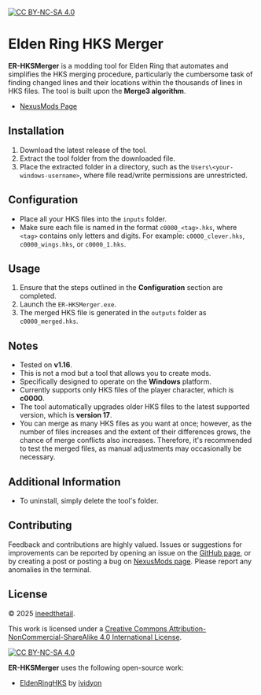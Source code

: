 [![CC BY-NC-SA 4.0][cc-by-nc-sa-shield]][cc-by-nc-sa]

# Elden Ring HKS Merger

**ER-HKSMerger** is a modding tool for Elden Ring that automates and simplifies the HKS merging procedure, particularly the cumbersome task of finding changed lines and their locations within the thousands of lines in HKS files. The tool is built upon the **Merge3 algorithm**.

- [NexusMods Page](https://www.nexusmods.com/eldenring/mods/7660)

## Installation
1. Download the latest release of the tool.
2. Extract the tool folder from the downloaded file.
3. Place the extracted folder in a directory, such as the `Users\<your-windows-username>`, where file read/write permissions are unrestricted.

## Configuration
- Place all your HKS files into the `inputs` folder.
- Make sure each file is named in the format `c0000_<tag>.hks`, where `<tag>` contains only letters and digits. For example: `c0000_clever.hks`, `c0000_wings.hks`, or `c0000_1.hks`.

## Usage
1. Ensure that the steps outlined in the **Configuration** section are completed.
2. Launch the `ER-HKSMerger.exe`.
3. The merged HKS file is generated in the `outputs` folder as `c0000_merged.hks`.

## Notes
- Tested on **v1.16**.
- This is not a mod but a tool that allows you to create mods.
- Specifically designed to operate on the **Windows** platform.
- Currently supports only HKS files of the player character, which is **c0000**.
- The tool automatically upgrades older HKS files to the latest supported version, which is **version 17**.
- You can merge as many HKS files as you want at once; however, as the number of files increases and the extent of their differences grows, the chance of merge conflicts also increases. Therefore, it's recommended to test the merged files, as manual adjustments may occasionally be necessary.

## Additional Information
- To uninstall, simply delete the tool's folder.

## Contributing
Feedback and contributions are highly valued. Issues or suggestions for improvements can be reported by opening an issue on the [GitHub page](https://github.com/tfb-sv/ER-HKSMerger.git), or by creating a post or posting a bug on [NexusMods page](https://www.nexusmods.com/eldenring/mods/7660). Please report any anomalies in the terminal.

## License
© 2025 [ineedthetail](https://github.com/tfb-sv).

This work is licensed under a [Creative Commons Attribution-NonCommercial-ShareAlike 4.0 International License][cc-by-nc-sa].

[![CC BY-NC-SA 4.0][cc-by-nc-sa-image]][cc-by-nc-sa]

**ER-HKSMerger** uses the following open-source work:
- [EldenRingHKS](https://github.com/ividyon/EldenRingHKS.git) by [ividyon](https://github.com/ividyon)

[cc-by-nc-sa]: http://creativecommons.org/licenses/by-nc-sa/4.0/
[cc-by-nc-sa-image]: https://licensebuttons.net/l/by-nc-sa/4.0/88x31.png
[cc-by-nc-sa-shield]: https://img.shields.io/badge/License-CC%20BY--NC--SA%204.0-lightgrey.svg
